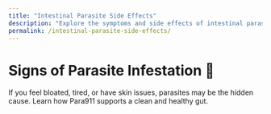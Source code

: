 ```yaml
---
title: "Intestinal Parasite Side Effects"
description: "Explore the symptoms and side effects of intestinal parasites — and how Para911 can help."
permalink: /intestinal-parasite-side-effects/
---
```


# Signs of Parasite Infestation 🐛

If you feel bloated, tired, or have skin issues, parasites may be the hidden cause. Learn how Para911 supports a clean and healthy gut.
